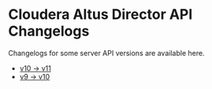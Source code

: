 # Cloudera Altus Director API Changelogs

Changelogs for some server API versions are available here.

* [v10 &rarr; v11](api_v11_changelog.md)
* [v9 &rarr; v10](api_v10_changelog.md)
